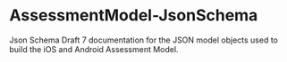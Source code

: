 # AssessmentModel-JsonSchema
Json Schema Draft 7 documentation for the JSON model objects used to build the iOS and Android Assessment Model.
